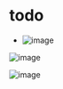 # todo

- ![image](https://user-images.githubusercontent.com/31458531/178101006-224ae956-0065-40cb-a3b3-dc93474b75fd.png)

![image](https://user-images.githubusercontent.com/31458531/178101097-890b40d2-67fb-4066-a4a7-34ade0789f1d.png)

![image](https://user-images.githubusercontent.com/31458531/178101105-f746c7cc-5966-47d1-817a-40d368f9b4cf.png)
